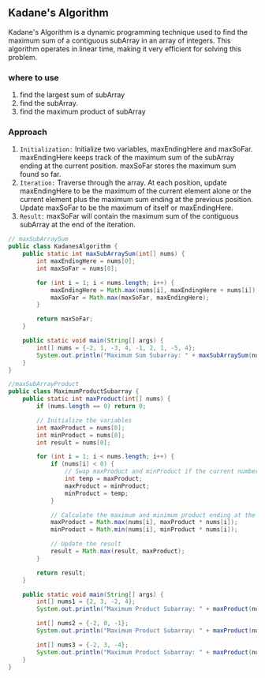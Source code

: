 ## Kadane's Algorithm
Kadane's Algorithm is a dynamic programming technique used to find the maximum sum of a contiguous subArray in an array of integers. This algorithm operates in linear time, making it very efficient for solving this problem.
 
### where to use

1. find the largest sum of subArray
2. find the subArray.
3. find the maximum product of subArray

### Approach 
1. `Initialization:`
Initialize two variables, maxEndingHere and maxSoFar.
maxEndingHere keeps track of the maximum sum of the subArray ending at the current position.
maxSoFar stores the maximum sum found so far.
2. `Iteration:`
Traverse through the array.
At each position, update maxEndingHere to be the maximum of the current element alone or the current element plus the maximum sum ending at the previous position.
Update maxSoFar to be the maximum of itself or maxEndingHere.
3. `Result:`
maxSoFar will contain the maximum sum of the contiguous subArray at the end of the iteration. 

```java
// maxSubArraySum
public class KadanesAlgorithm {
    public static int maxSubArraySum(int[] nums) {
        int maxEndingHere = nums[0];
        int maxSoFar = nums[0];

        for (int i = 1; i < nums.length; i++) {
            maxEndingHere = Math.max(nums[i], maxEndingHere + nums[i]);
            maxSoFar = Math.max(maxSoFar, maxEndingHere);
        }

        return maxSoFar;
    }

    public static void main(String[] args) {
        int[] nums = {-2, 1, -3, 4, -1, 2, 1, -5, 4};
        System.out.println("Maximum Sum Subarray: " + maxSubArraySum(nums)); // Output: 6
    }
}

```

```java
//maxSubArrayProduct
public class MaximumProductSubarray {
    public static int maxProduct(int[] nums) {
        if (nums.length == 0) return 0;

        // Initialize the variables
        int maxProduct = nums[0];
        int minProduct = nums[0];
        int result = nums[0];

        for (int i = 1; i < nums.length; i++) {
            if (nums[i] < 0) {
                // Swap maxProduct and minProduct if the current number is negative
                int temp = maxProduct;
                maxProduct = minProduct;
                minProduct = temp;
            }

            // Calculate the maximum and minimum product ending at the current position
            maxProduct = Math.max(nums[i], maxProduct * nums[i]);
            minProduct = Math.min(nums[i], minProduct * nums[i]);

            // Update the result
            result = Math.max(result, maxProduct);
        }

        return result;
    }

    public static void main(String[] args) {
        int[] nums1 = {2, 3, -2, 4};
        System.out.println("Maximum Product Subarray: " + maxProduct(nums1)); // Output: 6

        int[] nums2 = {-2, 0, -1};
        System.out.println("Maximum Product Subarray: " + maxProduct(nums2)); // Output: 0

        int[] nums3 = {-2, 3, -4};
        System.out.println("Maximum Product Subarray: " + maxProduct(nums3)); // Output: 24
    }
}


```